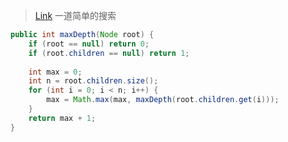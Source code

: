> [Link](https://leetcode-cn.com/problems/maximum-depth-of-n-ary-tree/)
一道简单的搜索

```java
public int maxDepth(Node root) {
    if (root == null) return 0;
    if (root.children == null) return 1;
    
    int max = 0;
    int n = root.children.size();
    for (int i = 0; i < n; i++) {
        max = Math.max(max, maxDepth(root.children.get(i)));
    }
    return max + 1;
}
```